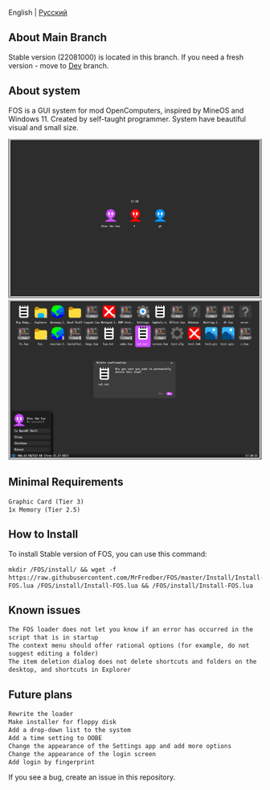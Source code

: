 English | [Русский](https://github.com/MrFredber/FOS/blob/master/Readme%20files/ReadmeRus.md)

## About Main Branch

Stable version (22081000) is located in this branch. If you need a fresh version - move to [Dev](https://github.com/MrFredber/FOS/tree/Dev) branch.

## About system

FOS is a GUI system for mod OpenComputers, inspired by MineOS and Windows 11. Created by self-taught programmer. System have beautiful visual and small size.

![](https://raw.githubusercontent.com/MrFredber/FOS/master/Readme%20files/english2.png)
![](https://raw.githubusercontent.com/MrFredber/FOS/master/Readme%20files/english1.png)

## Minimal Requirements

	Graphic Card (Tier 3)
	1x Memory (Tier 2.5)

## How to Install

To install Stable version of FOS, you can use this command:

	mkdir /FOS/install/ && wget -f https://raw.githubusercontent.com/MrFredber/FOS/master/Install/Install-FOS.lua /FOS/install/Install-FOS.lua && /FOS/install/Install-FOS.lua

## Known issues

	The FOS loader does not let you know if an error has occurred in the script that is in startup
	The context menu should offer rational options (for example, do not suggest editing a folder)
	The item deletion dialog does not delete shortcuts and folders on the desktop, and shortcuts in Explorer

## Future plans

	Rewrite the loader
	Make installer for floppy disk
	Add a drop-down list to the system
	Add a time setting to OOBE
	Change the appearance of the Settings app and add more options
	Change the appearance of the login screen
	Add login by fingerprint

If you see a bug, create an issue in this repository.